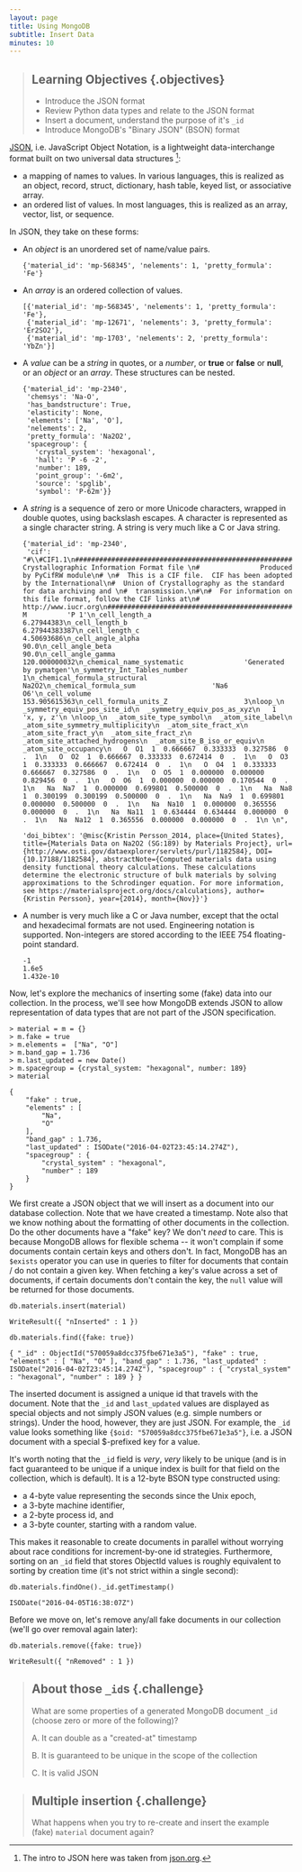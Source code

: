 ```yaml
---
layout: page
title: Using MongoDB
subtitle: Insert Data
minutes: 10
---
```

> ## Learning Objectives {.objectives}
>
> * Introduce the JSON format
> * Review Python data types and relate to the JSON format
> * Insert a document, understand the purpose of it's `_id`
> * Introduce MongoDB's "Binary JSON" (BSON) format

[JSON](reference.html#json), i.e. JavaScript Object Notation, is a lightweight
data-interchange format built on two universal data structures [^1]:

[^1]: The intro to JSON here  was taken from [json.org](http://json.org).

* a mapping of names to values. In various languages, this is realized as an object, record, struct, dictionary, hash table, keyed list, or associative array.
* an ordered list of values. In most languages, this is realized as an array, vector, list, or sequence.

In JSON, they take on these forms:

* An *object* is an unordered set of name/value pairs.

    ~~~
    {'material_id': 'mp-568345', 'nelements': 1, 'pretty_formula': 'Fe'}
    ~~~

* An *array* is an ordered collection of values.

    ~~~
    [{'material_id': 'mp-568345', 'nelements': 1, 'pretty_formula': 'Fe'},
     {'material_id': 'mp-12671', 'nelements': 3, 'pretty_formula': 'Er2SO2'},
     {'material_id': 'mp-1703', 'nelements': 2, 'pretty_formula': 'YbZn'}]
    ~~~

* A *value* can be a *string* in quotes, or a *number*, or **true** or **false** or **null**, or an *object* or an *array*. These structures can be nested.

    ~~~
    {'material_id': 'mp-2340',
     'chemsys': 'Na-O',
     'has_bandstructure': True,
     'elasticity': None,
     'elements': ['Na', 'O'],
     'nelements': 2,
     'pretty_formula': 'Na2O2',
     'spacegroup': {
       'crystal_system': 'hexagonal',
       'hall': 'P -6 -2',
       'number': 189,
       'point_group': '-6m2',
       'source': 'spglib',
       'symbol': 'P-62m'}}
    ~~~

* A *string* is a sequence of zero or more Unicode characters, wrapped in double quotes, using backslash escapes. A character is represented as a single character string. A string is very much like a C or Java string.

    ~~~
    {'material_id': 'mp-2340',
     'cif': "#\\#CIF1.1\n##########################################################################\n#               Crystallographic Information Format file \n#               Produced by PyCifRW module\n# \n#  This is a CIF file.  CIF has been adopted by the International\n#  Union of Crystallography as the standard for data archiving and \n#  transmission.\n#\n#  For information on this file format, follow the CIF links at\n#  http://www.iucr.org\n##########################################################################\n\ndata_Na2O2\n_symmetry_space_group_name_H-M          'P 1'\n_cell_length_a                          6.27944383\n_cell_length_b                          6.27944383387\n_cell_length_c                          4.50693686\n_cell_angle_alpha                       90.0\n_cell_angle_beta                        90.0\n_cell_angle_gamma                       120.000000032\n_chemical_name_systematic               'Generated by pymatgen'\n_symmetry_Int_Tables_number             1\n_chemical_formula_structural            Na2O2\n_chemical_formula_sum                   'Na6 O6'\n_cell_volume                            153.905615363\n_cell_formula_units_Z                   3\nloop_\n  _symmetry_equiv_pos_site_id\n  _symmetry_equiv_pos_as_xyz\n   1  'x, y, z'\n \nloop_\n  _atom_site_type_symbol\n  _atom_site_label\n  _atom_site_symmetry_multiplicity\n  _atom_site_fract_x\n  _atom_site_fract_y\n  _atom_site_fract_z\n  _atom_site_attached_hydrogens\n  _atom_site_B_iso_or_equiv\n  _atom_site_occupancy\n   O  O1  1  0.666667  0.333333  0.327586  0  .  1\n   O  O2  1  0.666667  0.333333  0.672414  0  .  1\n   O  O3  1  0.333333  0.666667  0.672414  0  .  1\n   O  O4  1  0.333333  0.666667  0.327586  0  .  1\n   O  O5  1  0.000000  0.000000  0.829456  0  .  1\n   O  O6  1  0.000000  0.000000  0.170544  0  .  1\n   Na  Na7  1  0.000000  0.699801  0.500000  0  .  1\n   Na  Na8  1  0.300199  0.300199  0.500000  0  .  1\n   Na  Na9  1  0.699801  0.000000  0.500000  0  .  1\n   Na  Na10  1  0.000000  0.365556  0.000000  0  .  1\n   Na  Na11  1  0.634444  0.634444  0.000000  0  .  1\n   Na  Na12  1  0.365556  0.000000  0.000000  0  .  1\n \n",

    'doi_bibtex': '@misc{Kristin Persson_2014, place={United States}, title={Materials Data on Na2O2 (SG:189) by Materials Project}, url={http://www.osti.gov/dataexplorer/servlets/purl/1182584}, DOI={10.17188/1182584}, abstractNote={Computed materials data using density functional theory calculations. These calculations determine the electronic structure of bulk materials by solving approximations to the Schrodinger equation. For more information, see https://materialsproject.org/docs/calculations}, author={Kristin Persson}, year={2014}, month={Nov}}'}
    ~~~

* A number is very much like a C or Java number, except that the octal and hexadecimal formats are not used. Engineering notation is supported. Non-integers are stored according to the IEEE 754 floating-point standard.

    ~~~
    -1
    1.6e5
    1.432e-10
    ~~~

Now, let's explore the mechanics of inserting some (fake) data into our collection. In the process, we'll see how MongoDB extends JSON to allow representation of data types that are not part of the JSON specification.

<!-- a subset of https://materialsproject.org/materials/mp-2340/ -->
~~~
> material = m = {}
> m.fake = true
> m.elements =  ["Na", "O"]
> m.band_gap = 1.736
> m.last_updated = new Date()
> m.spacegroup = {crystal_system: "hexagonal", number: 189}
> material
~~~
~~~{.output}
{
	"fake" : true,
	"elements" : [
		"Na",
		"O"
	],
	"band_gap" : 1.736,
	"last_updated" : ISODate("2016-04-02T23:45:14.274Z"),
	"spacegroup" : {
		"crystal_system" : "hexagonal",
		"number" : 189
	}
}
~~~

We first create a JSON object that we will insert as a document into our
database collection. Note that we have created a timestamp. Note also that we
know nothing about the formatting of other documents in the collection. Do the
other documents have a "fake" key? We don't *need* to care. This is because
MongoDB allows for flexible schema -- it won't complain if some documents
contain certain keys and others don't. In fact, MongoDB has an `$exists`
operator you can use in queries to filter for documents that contain / do not
contain a given key. When fetching a key's value across a set of documents, if
certain documents don't contain the key, the `null` value will be returned for
those documents.

~~~
db.materials.insert(material)
~~~
~~~{.output}
WriteResult({ "nInserted" : 1 })
~~~
~~~
db.materials.find({fake: true})
~~~
~~~{.output}
{ "_id" : ObjectId("570059a8dcc375fbe671e3a5"), "fake" : true, "elements" : [ "Na", "O" ], "band_gap" : 1.736, "last_updated" : ISODate("2016-04-02T23:45:14.274Z"), "spacegroup" : { "crystal_system" : "hexagonal", "number" : 189 } }
~~~

The inserted document is assigned a unique id that travels with the
document. Note that the `_id` and `last_updated` values are displayed as special objects and not simply JSON values (e.g. simple numbers or strings). Under the hood, however, they are just JSON. For example, the `_id` value looks something like `{$oid: "570059a8dcc375fbe671e3a5"}`, i.e. a JSON document with a special \$-prefixed key for a value.


It's worth noting that the `_id` field is *very*, *very* likely to be
unique (and is in fact guaranteed to be unique if a unique index is built for that field on the collection, which is default). It is a 12-byte BSON type constructed using:

* a 4-byte value representing the seconds since the Unix epoch,
* a 3-byte machine identifier,
* a 2-byte process id, and
* a 3-byte counter, starting with a random value.

This makes it reasonable to create documents in parallel without worrying about
race conditions for increment-by-one id strategies. Furthermore, sorting on an
`_id` field that stores ObjectId values is roughly equivalent to sorting by
creation time (it's not strict within a single second):

~~~
db.materials.findOne()._id.getTimestamp()
~~~
~~~{.output}
ISODate("2016-04-05T16:38:07Z")
~~~

Before we move on, let's remove any/all fake documents in our collection (we'll
go over removal again later):

~~~
db.materials.remove({fake: true})
~~~
~~~ {.output}
WriteResult({ "nRemoved" : 1 })
~~~

> ## About those `_id`s {.challenge}
>
> What are some properties of a generated MongoDB document `_id` (choose zero or more of the following)?
>
> A. It can double as a "created-at" timestamp
>
> B. It is guaranteed to be unique in the scope of the collection
>
> C. It is valid JSON

> ## Multiple insertion {.challenge}
>
> What happens when you try to re-create and insert the example (fake) `material` document again?
